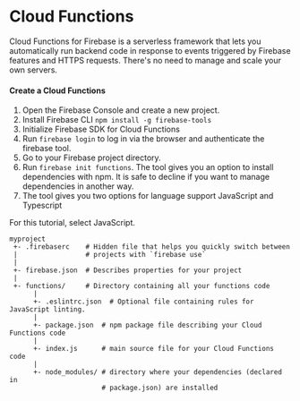 # Cloud Functions

Cloud Functions for Firebase is a serverless framework that lets you automatically run backend code in response to events triggered by Firebase features and HTTPS requests. 
There's no need to manage and scale your own servers.

#### Create a Cloud Functions
1. Open the Firebase Console and create a new project.
1. Install Firebase CLI `npm install -g firebase-tools`
1. Initialize Firebase SDK for Cloud Functions
  1. Run `firebase login` to log in via the browser and authenticate the firebase tool.
  1. Go to your Firebase project directory.
  1. Run `firebase init functions`. The tool gives you an option to install dependencies with npm. It is safe to decline if you want to manage dependencies in another way.
1. The tool gives you two options for language support JavaScript and Typescript

For this tutorial, select JavaScript.

```
myproject
 +- .firebaserc    # Hidden file that helps you quickly switch between
 |                 # projects with `firebase use`
 |
 +- firebase.json  # Describes properties for your project
 |
 +- functions/     # Directory containing all your functions code
      |
      +- .eslintrc.json  # Optional file containing rules for JavaScript linting.
      |
      +- package.json  # npm package file describing your Cloud Functions code
      |
      +- index.js      # main source file for your Cloud Functions code
      |
      +- node_modules/ # directory where your dependencies (declared in
                       # package.json) are installed
                       
```
  
